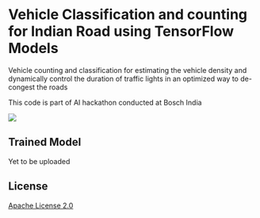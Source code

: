 # Vehicle Classification and counting for Indian Road using TensorFlow Models

Vehicle counting and classification for estimating the vehicle density and dynamically control the duration of traffic lights in an optimized way to de-congest the roads

This code is part of AI hackathon conducted at Bosch India

![](demo.gif)

## Trained Model
Yet to be uploaded

## License

[Apache License 2.0](LICENSE)
